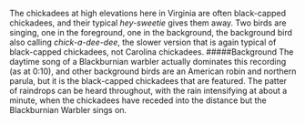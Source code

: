 The chickadees at high elevations here in Virginia are often black-capped chickadees, and their typical _hey-sweetie_ gives them away. Two birds are singing, one in the foreground, one in the background, the background bird also calling _chick-a-dee-dee_, the slower version that is again typical of black-capped chickadees, not Carolina chickadees. 
#####Background
The daytime song of a Blackburnian warbler actually dominates this recording (as at 0:10), and other background birds are an American robin and northern parula, but it is the black-capped chickadees that are featured. The patter of raindrops can be heard throughout, with the rain intensifying at about a minute, when the chickadees have receded into the distance but the Blackburnian Warbler sings on.
